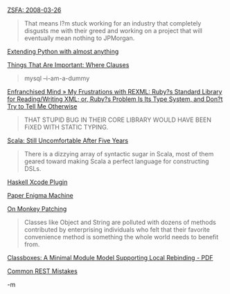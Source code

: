 <p><a href='http://www.zedshaw.com/blog/2008-03-26.html'>ZSFA: 2008-03-26</a></p>

<blockquote>
<p>That means I?m stuck working for an industry that completely disgusts me with their greed and working on a project that will eventually mean nothing to JPMorgan.</p>
</blockquote>

<p><a href='http://www.artfulcode.net/articles/extending-python-almost-anything/'>Extending Python with almost anything</a></p>

<p><a href='http://www.spiteful.com/2008/03/24/things-that-are-important-where-clauses/'>Things That Are Important: Where Clauses</a></p>

<blockquote>
<p>mysql &#8211;i-am-a-dummy</p>
</blockquote>

<p><a href='http://enfranchisedmind.com/blog/2008/03/24/rexml-dynamic-typing-lose/'>Enfranchised Mind&#160;&#187; My Frustrations with REXML: Ruby?s Standard Library for Reading/Writing XML; or, Ruby?s Problem Is Its Type System, and Don?t Try to Tell Me Otherwise</a></p>

<blockquote>
<p>THAT STUPID BUG IN THEIR CORE LIBRARY WOULD HAVE BEEN FiXED WITH STATIC TYPING.</p>
</blockquote>

<p><a href='http://www.weiqigao.com/blog/2008/03/24/scala_still_uncomfortable_after_five_years.html'>Scala: Still Uncomfortable After Five Years</a></p>

<blockquote>
<p>There is a dizzying array of syntactic sugar in Scala, most of them geared toward making Scala a perfect language for constructing DSLs.</p>
</blockquote>

<p><a href='http://www.hoovy.org/HaskellXcodePlugin/?'>Haskell Xcode Plugin</a></p>

<p><a href='http://mckoss.com/Crypto/Enigma.htm'>Paper Enigma Machine</a></p>

<p><a href='http://gbracha.blogspot.com/2008/03/monkey-patching.html'>On Monkey Patching</a></p>

<blockquote>
<p>Classes like Object and String are polluted with dozens of methods contributed by enterprising individuals who felt that their favorite convenience method is something the whole world needs to benefit from.</p>

</blockquote>

<p><a href='http://www.iam.unibe.ch/~scg/Archive/Papers/Berg03aClassboxes.pdf'>Classboxes: A Minimal Module Model Supporting Local Rebinding - PDF</a></p>

<p><a href='http://www.prescod.net/rest/mistakes/'>Common REST Mistakes</a></p>

<p>-m</p>